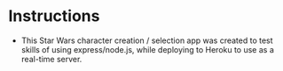 # **Instructions**

* This Star  Wars  character creation / selection app was created to test skills of using express/node.js, while deploying to Heroku to use as a real-time server.
